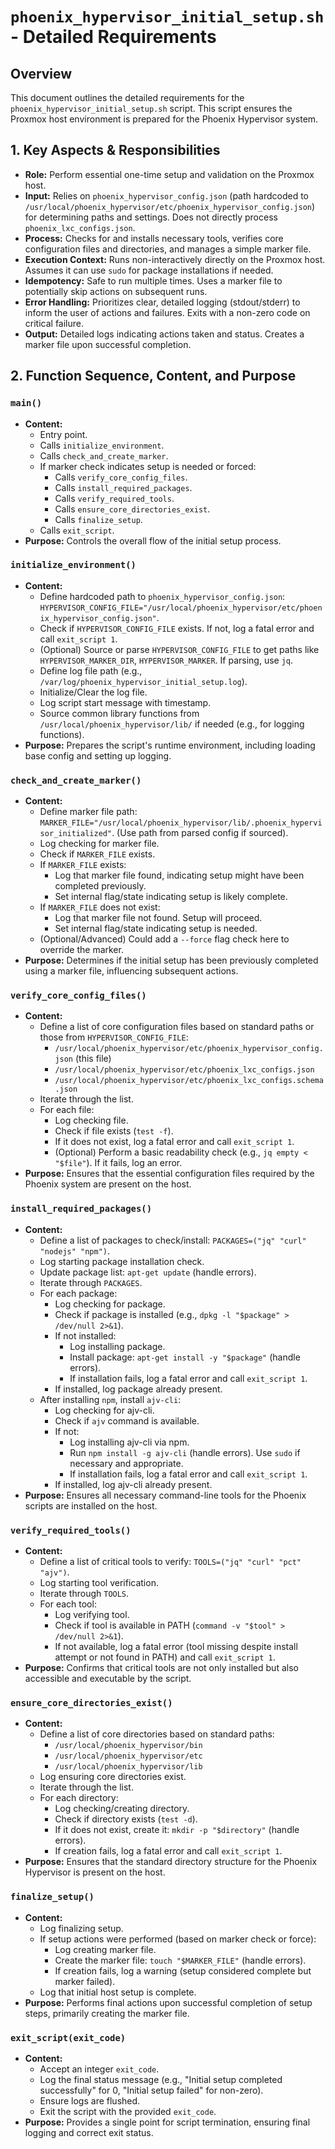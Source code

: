# `phoenix_hypervisor_initial_setup.sh` - Detailed Requirements

## Overview

This document outlines the detailed requirements for the `phoenix_hypervisor_initial_setup.sh` script. This script ensures the Proxmox host environment is prepared for the Phoenix Hypervisor system.

## 1. Key Aspects & Responsibilities

*   **Role:** Perform essential one-time setup and validation on the Proxmox host.
*   **Input:** Relies on `phoenix_hypervisor_config.json` (path hardcoded to `/usr/local/phoenix_hypervisor/etc/phoenix_hypervisor_config.json`) for determining paths and settings. Does not directly process `phoenix_lxc_configs.json`.
*   **Process:** Checks for and installs necessary tools, verifies core configuration files and directories, and manages a simple marker file.
*   **Execution Context:** Runs non-interactively directly on the Proxmox host. Assumes it can use `sudo` for package installations if needed.
*   **Idempotency:** Safe to run multiple times. Uses a marker file to potentially skip actions on subsequent runs.
*   **Error Handling:** Prioritizes clear, detailed logging (stdout/stderr) to inform the user of actions and failures. Exits with a non-zero code on critical failure.
*   **Output:** Detailed logs indicating actions taken and status. Creates a marker file upon successful completion.

## 2. Function Sequence, Content, and Purpose

### `main()`
*   **Content:**
    *   Entry point.
    *   Calls `initialize_environment`.
    *   Calls `check_and_create_marker`.
    *   If marker check indicates setup is needed or forced:
        *   Calls `verify_core_config_files`.
        *   Calls `install_required_packages`.
        *   Calls `verify_required_tools`.
        *   Calls `ensure_core_directories_exist`.
        *   Calls `finalize_setup`.
    *   Calls `exit_script`.
*   **Purpose:** Controls the overall flow of the initial setup process.

### `initialize_environment()`
*   **Content:**
    *   Define hardcoded path to `phoenix_hypervisor_config.json`: `HYPERVISOR_CONFIG_FILE="/usr/local/phoenix_hypervisor/etc/phoenix_hypervisor_config.json"`.
    *   Check if `HYPERVISOR_CONFIG_FILE` exists. If not, log a fatal error and call `exit_script 1`.
    *   (Optional) Source or parse `HYPERVISOR_CONFIG_FILE` to get paths like `HYPERVISOR_MARKER_DIR`, `HYPERVISOR_MARKER`. If parsing, use `jq`.
    *   Define log file path (e.g., `/var/log/phoenix_hypervisor_initial_setup.log`).
    *   Initialize/Clear the log file.
    *   Log script start message with timestamp.
    *   Source common library functions from `/usr/local/phoenix_hypervisor/lib/` if needed (e.g., for logging functions).
*   **Purpose:** Prepares the script's runtime environment, including loading base config and setting up logging.

### `check_and_create_marker()`
*   **Content:**
    *   Define marker file path: `MARKER_FILE="/usr/local/phoenix_hypervisor/lib/.phoenix_hypervisor_initialized"`. (Use path from parsed config if sourced).
    *   Log checking for marker file.
    *   Check if `MARKER_FILE` exists.
    *   If `MARKER_FILE` exists:
        *   Log that marker file found, indicating setup might have been completed previously.
        *   Set internal flag/state indicating setup is likely complete.
    *   If `MARKER_FILE` does not exist:
        *   Log that marker file not found. Setup will proceed.
        *   Set internal flag/state indicating setup is needed.
    *   (Optional/Advanced) Could add a `--force` flag check here to override the marker.
*   **Purpose:** Determines if the initial setup has been previously completed using a marker file, influencing subsequent actions.

### `verify_core_config_files()`
*   **Content:**
    *   Define a list of core configuration files based on standard paths or those from `HYPERVISOR_CONFIG_FILE`:
        *   `/usr/local/phoenix_hypervisor/etc/phoenix_hypervisor_config.json` (this file)
        *   `/usr/local/phoenix_hypervisor/etc/phoenix_lxc_configs.json`
        *   `/usr/local/phoenix_hypervisor/etc/phoenix_lxc_configs.schema.json`
    *   Iterate through the list.
    *   For each file:
        *   Log checking file.
        *   Check if file exists (`test -f`).
        *   If it does not exist, log a fatal error and call `exit_script 1`.
        *   (Optional) Perform a basic readability check (e.g., `jq empty < "$file"`). If it fails, log an error.
*   **Purpose:** Ensures that the essential configuration files required by the Phoenix system are present on the host.

### `install_required_packages()`
*   **Content:**
    *   Define a list of packages to check/install: `PACKAGES=("jq" "curl" "nodejs" "npm")`.
    *   Log starting package installation check.
    *   Update package list: `apt-get update` (handle errors).
    *   Iterate through `PACKAGES`.
    *   For each package:
        *   Log checking for package.
        *   Check if package is installed (e.g., `dpkg -l "$package" > /dev/null 2>&1`).
        *   If not installed:
            *   Log installing package.
            *   Install package: `apt-get install -y "$package"` (handle errors).
            *   If installation fails, log a fatal error and call `exit_script 1`.
        *   If installed, log package already present.
    *   After installing `npm`, install `ajv-cli`:
        *   Log checking for ajv-cli.
        *   Check if `ajv` command is available.
        *   If not:
            *   Log installing ajv-cli via npm.
            *   Run `npm install -g ajv-cli` (handle errors). Use `sudo` if necessary and appropriate.
            *   If installation fails, log a fatal error and call `exit_script 1`.
        *   If installed, log ajv-cli already present.
*   **Purpose:** Ensures all necessary command-line tools for the Phoenix scripts are installed on the host.

### `verify_required_tools()`
*   **Content:**
    *   Define a list of critical tools to verify: `TOOLS=("jq" "curl" "pct" "ajv")`.
    *   Log starting tool verification.
    *   Iterate through `TOOLS`.
    *   For each tool:
        *   Log verifying tool.
        *   Check if tool is available in PATH (`command -v "$tool" > /dev/null 2>&1`).
        *   If not available, log a fatal error (tool missing despite install attempt or not found in PATH) and call `exit_script 1`.
*   **Purpose:** Confirms that critical tools are not only installed but also accessible and executable by the script.

### `ensure_core_directories_exist()`
*   **Content:**
    *   Define a list of core directories based on standard paths:
        *   `/usr/local/phoenix_hypervisor/bin`
        *   `/usr/local/phoenix_hypervisor/etc`
        *   `/usr/local/phoenix_hypervisor/lib`
    *   Log ensuring core directories exist.
    *   Iterate through the list.
    *   For each directory:
        *   Log checking/creating directory.
        *   Check if directory exists (`test -d`).
        *   If it does not exist, create it: `mkdir -p "$directory"` (handle errors).
        *   If creation fails, log a fatal error and call `exit_script 1`.
*   **Purpose:** Ensures that the standard directory structure for the Phoenix Hypervisor is present on the host.

### `finalize_setup()`
*   **Content:**
    *   Log finalizing setup.
    *   If setup actions were performed (based on marker check or force):
        *   Log creating marker file.
        *   Create the marker file: `touch "$MARKER_FILE"` (handle errors).
        *   If creation fails, log a warning (setup considered complete but marker failed).
    *   Log that initial host setup is complete.
*   **Purpose:** Performs final actions upon successful completion of setup steps, primarily creating the marker file.

### `exit_script(exit_code)`
*   **Content:**
    *   Accept an integer `exit_code`.
    *   Log the final status message (e.g., "Initial setup completed successfully" for 0, "Initial setup failed" for non-zero).
    *   Ensure logs are flushed.
    *   Exit the script with the provided `exit_code`.
*   **Purpose:** Provides a single point for script termination, ensuring final logging and correct exit status.